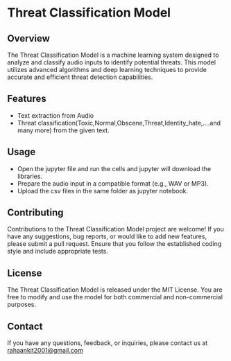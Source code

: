 # Threat Classification Model

## Overview

The Threat Classification Model is a machine learning system designed to analyze and classify audio inputs to identify potential threats. This model utilizes advanced algorithms and deep learning techniques to provide accurate and efficient threat detection capabilities.

## Features

- Text extraction from Audio
- Threat classification(Toxic,Normal,Obscene,Threat,Identity_hate,....and many more) from the given text.

## Usage

- Open the jupyter file and run the cells and jupyter will download the libraries.
- Prepare the audio input in a compatible format (e.g., WAV or MP3).
- Upload the csv files in the same folder as jupyter notebook.

## Contributing

Contributions to the Threat Classification Model project are welcome! If you have any suggestions, bug reports, or would like to add new features, please submit a pull request. Ensure that you follow the established coding style and include appropriate tests.

## License

The Threat Classification Model is released under the MIT License. You are free to modify and use the model for both commercial and non-commercial purposes.

## Contact

 If you have any questions, feedback, or inquiries, please contact us at rahaankit2001@gmail.com